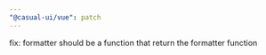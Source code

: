 ```yaml
---
"@casual-ui/vue": patch
---
```


fix: formatter should be a function that return the formatter function
